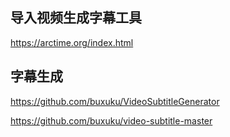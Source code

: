## 导入视频生成字幕工具

https://arctime.org/index.html

## 字幕生成

https://github.com/buxuku/VideoSubtitleGenerator

https://github.com/buxuku/video-subtitle-master
